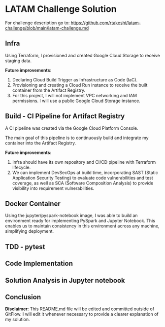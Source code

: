 # LATAM Challenge Solution

For challenge description go to: https://github.com/rtakeshi/latam-challenge/blob/main/latam-challenge.md


## Infra

Using Terraform, I provisioned and created Google Cloud Storage to receive staging data.

**Future improvements**:

1. Declaring Cloud Build Trigger as Infrastructure as Code (IaC).
2. Provisioning and creating a Cloud Run instance to receive the built container from the Artifact Registry.
3. For this project, I will not implement VPC networking and IAM permissions. I will use a public Google Cloud Storage instance.

## Build - CI Pipeline for Artifact Registry


A CI pipeline was created via the Google Cloud Platform Console.

The main goal of this pipeline is to continuously build and integrate my container into the Artifact Registry.

**Future improvements**:

1. Infra should have its own repository and CI/CD pipeline with Terraform lifecycle.
2. We can implement DevSecOps at build time, incorporating SAST (Static Application Security Testing) to evaluate code vulnerabilities and test coverage, as well as SCA (Software Composition Analysis) to provide visibility into requirement vulnerabilities.

## Docker Container

Using the jupyter/pyspark-notebook image, I was able to build an environment ready for implementing PySpark and Jupyter Notebook. This enables us to maintain consistency in this environment across any machine, simplifying deployment.


## TDD - pytest

## Code Implementation

## Solution Analysis in Jupyter notebook

## Conclusion 


**Disclaimer**: This README.md file will be edited and committed outside of GitFlow. I will edit it whenever necessary to provide a clearer explanation of my solution.